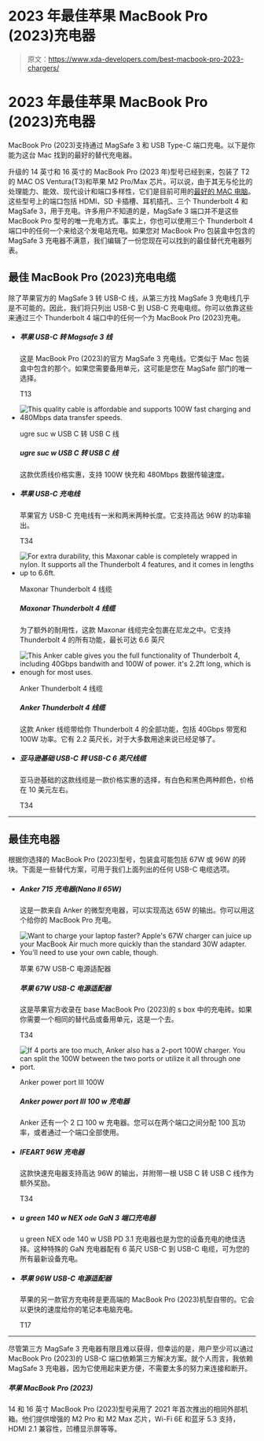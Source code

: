# 2023 年最佳苹果 MacBook Pro (2023)充电器

> 原文：<https://www.xda-developers.com/best-macbook-pro-2023-chargers/>

# 2023 年最佳苹果 MacBook Pro (2023)充电器

MacBook Pro (2023)支持通过 MagSafe 3 和 USB Type-C 端口充电。以下是你能为这台 Mac 找到的最好的替代充电器。

升级的 14 英寸和 16 英寸的 MacBook Pro (2023 年)型号已经到来，包装了 T2 的 MAC OS Ventura(T3)和苹果 M2 Pro/Max 芯片。可以说，由于其无与伦比的处理能力、能效、现代设计和端口多样性，它们是目前可用的[最好的 MAC 电脑](https://www.xda-developers.com/best-macs/)。这些型号上的端口包括 HDMI、SD 卡插槽、耳机插孔、三个 Thunderbolt 4 和 MagSafe 3，用于充电。许多用户不知道的是，MagSafe 3 端口并不是这些 MacBook Pro 型号的唯一充电方式。事实上，你也可以使用三个 Thunderbolt 4 端口中的任何一个来给这个发电站充电。如果您对 MacBook Pro 包装盒中包含的 MagSafe 3 充电器不满意，我们编辑了一份您现在可以找到的最佳替代充电器列表。

## 最佳 MacBook Pro (2023)充电电缆

除了苹果官方的 MagSafe 3 转 USB-C 线，从第三方找 MagSafe 3 充电线几乎是不可能的。因此，我们将只列出 USB-C 到 USB-C 充电电缆。你可以依靠这些来通过三个 Thunderbolt 4 端口中的任何一个为 MacBook Pro (2023)充电。

*   ##### 苹果 USB-C 转 Magsafe 3 线

    这是 MacBook Pro (2023)的官方 MagSafe 3 充电线。它类似于 Mac 包装盒中包含的那个。如果您需要备用单元，这可能是您在 MagSafe 部门的唯一选择。

    T13
*   <picture>![This quality cable is affordable and supports 100W fast charging and 480Mbps data transfer speeds.](img/e69011eb3145840a08852810eaff02ce.png)</picture>

    ugre suc w USB C 转 USB C 线

    ##### ugre suc w USB C 转 USB C 线

    这款优质线价格实惠，支持 100W 快充和 480Mbps 数据传输速度。

*   ##### 苹果 USB-C 充电线

    苹果官方 USB-C 充电线有一米和两米两种长度。它支持高达 96W 的功率输出。

    T34
*   <picture>![For extra durability, this Maxonar cable is completely wrapped in nylon. It supports all the Thunderbolt 4 features, and it comes in lengths up to 6.6ft.](img/b063f142fe328ecfa55dfbd9ac4f1945.png)</picture>

    Maxonar Thunderbolt 4 线缆

    ##### Maxonar Thunderbolt 4 线缆

    为了额外的耐用性，这款 Maxonar 线缆完全包裹在尼龙之中。它支持 Thunderbolt 4 的所有功能，最长可达 6.6 英尺

*   <picture>![This Anker cable gives you the full functionality of Thunderbolt 4, including 40Gbps bandwith and 100W of power. it's 2.2ft long, which is enough for most uses.](img/dc24c0533b224b88961da66cb50ca50c.png)</picture>

    Anker Thunderbolt 4 线缆

    ##### Anker Thunderbolt 4 线缆

    这款 Anker 线缆带给你 Thunderbolt 4 的全部功能，包括 40Gbps 带宽和 100W 功率。它有 2.2 英尺长，对于大多数用途来说已经足够了。

*   ##### 亚马逊基础 USB-C 转 USB-C 6 英尺线缆

    亚马逊基础的这款线缆是一款价格实惠的选择，有白色和黑色两种颜色，价格在 10 美元左右。

    T34

* * *

## 最佳充电器

根据你选择的 MacBook Pro (2023)型号，包装盒可能包括 67W 或 96W 的砖块。下面是一些替代方案，可用于我们上面列出的任何 USB-C 电缆选项。

*   ##### Anker 715 充电器(Nano II 65W)

    这是一款来自 Anker 的微型充电器，可以实现高达 65W 的输出。你可以用这个给你的 MacBook Pro 充电。

*   <picture>![Want to charge your laptop faster? Apple's 67W charger can juice up your MacBook Air much more quickly than the standard 30W adapter. You'll need to use your own cable, though.](img/f6139c24b074e29dc45e5473717593be.png)</picture>

    苹果 67W USB-C 电源适配器

    ##### 苹果 67W USB-C 电源适配器

    这是苹果官方收录在 base MacBook Pro (2023)的 s box 中的充电砖。如果你需要一个相同的替代品或备用单元，这是一个去。

    T34
*   <picture>![If 4 ports are too much, Anker also has a 2-port 100W charger. You can split the 100W between the two ports or utilize it all through one port.](img/5c655c8340e9f51b4aba50ffdf27f294.png)</picture>

    Anker power port III 100W

    ##### Anker power port III 100 w 充电器

    Anker 还有一个 2 口 100 w 充电器。您可以在两个端口之间分配 100 瓦功率，或者通过一个端口全部使用。

*   ##### IFEART 96W 充电器

    这款快速充电器支持高达 96W 的输出，并附带一根 USB C 转 USB C 线作为额外奖励。

    T34
*   ##### u green 140 w NEX ode GaN 3 端口充电器

    u green NEX ode 140 w USB PD 3.1 充电器也是为您的设备充电的绝佳选择。这种特殊的 GaN 充电器配有 6 英尺 USB-C 到 USB-C 电缆，可为您的所有最新设备充电。

*   ##### 苹果 96W USB-C 电源适配器

    苹果的另一款官方充电砖是更高端的 MacBook Pro (2023)机型自带的。它会以更快的速度给你的笔记本电脑充电。

    T17

* * *

尽管第三方 MagSafe 3 充电器有限且难以获得，但幸运的是，用户至少可以通过 MacBook Pro (2023)的 USB-C 端口依赖第三方解决方案。就个人而言，我依赖 MagSafe 3 充电器，因为它使用起来更方便，不需要太多的努力来连接和断开。

##### 苹果 MacBook Pro (2023)

14 和 16 英寸 MacBook Pro (2023)型号采用了 2021 年首次推出的相同外部机箱。他们提供增强的 M2 Pro 和 M2 Max 芯片，Wi-Fi 6E 和蓝牙 5.3 支持，HDMI 2.1 兼容性，凹槽显示屏等等。